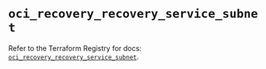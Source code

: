 # `oci_recovery_recovery_service_subnet`

Refer to the Terraform Registry for docs: [`oci_recovery_recovery_service_subnet`](https://registry.terraform.io/providers/hashicorp/oci/7.19.0/docs/resources/recovery_recovery_service_subnet).

